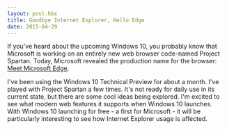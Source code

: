 ```yaml
---
layout: post.hbs
title: Goodbye Internet Explorer, Hello Edge
date: 2015-04-29
---
```


If you've heard about the upcoming Windows 10, you probably know that Microsoft is working on an entirely new web browser code-named Project Spartan. Today, Microsoft revealed the production name for the browser: [Meet Microsoft Edge](http://www.theverge.com/2015/4/29/8511169/microsoft-edge-official-name-internet-explorer-upgrade).

I've been using the Windows 10 Technical Preview for about a month. I've played with Project Spartan a few times. It's not ready for daily use in its current state, but there are some cool ideas being explored. I'm excited to see what modern web features it supports when Windows 10 launches. With Windows 10 launching for free - a first for Microsoft - it will be particularly interesting to see how Internet Explorer usage is affected.
